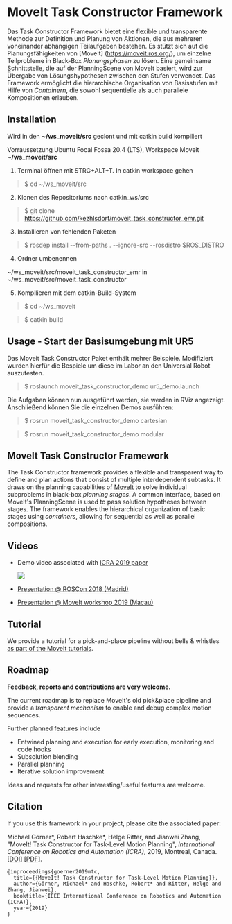# MoveIt Task Constructor Framework
Das Task Constructor Framework bietet eine flexible und transparente Methode zur Definition und Planung von Aktionen, die aus mehreren voneinander abhängigen Teilaufgaben bestehen. Es stützt sich auf die Planungsfähigkeiten von [MoveIt] (https://moveit.ros.org/), um einzelne Teilprobleme in Black-Box *Planungsphasen* zu lösen. Eine gemeinsame Schnittstelle, die auf der PlanningScene von MoveIt basiert, wird zur Übergabe von Lösungshypothesen zwischen den Stufen verwendet. Das Framework ermöglicht die hierarchische Organisation von Basisstufen mit Hilfe von *Containern*, die sowohl sequentielle als auch parallele Kompositionen erlauben.

## Installation ##
Wird in den **~/ws_moveit/src** geclont und mit catkin build kompiliert

Vorraussetzung Ubuntu Focal Fossa 20.4 (LTS), Workspace Moveit  **~/ws_moveit/src**
1. Terminal öffnen mit STRG+ALT+T. In catkin workspace gehen
>$ cd ~/ws_moveit/src
2. Klonen des Repositoriums nach catkin_ws/src
>$ git clone https://github.com/kezhlsdorf/moveit_task_constructor_emr.git
3. Installieren von fehlenden Paketen
>$ rosdep install --from-paths . --ignore-src --rosdistro $ROS_DISTRO
4. Ordner umbenennen

~/ws_moveit/src/moveit_task_constructor_emr in ~/ws_moveit/src/moveit_task_constructor

5. Kompilieren mit dem catkin-Build-System
>$ cd ~/ws_moveit

>$ catkin build

## Usage - Start der Basisumgebung mit UR5 ##
Das Moveit Task Constructor Paket enthält mehrer Beispiele. Modifiziert wurden hierfür die Bespiele um diese im Labor an den Universial Robot auszutesten.

>$ roslaunch moveit_task_constructor_demo ur5_demo.launch

Die Aufgaben können nun ausgeführt werden, sie werden in RViz angezeigt.
Anschließend können Sie die einzelnen Demos ausführen:
>$ rosrun moveit_task_constructor_demo cartesian

>$ rosrun moveit_task_constructor_demo modular



## MoveIt Task Constructor Framework

The Task Constructor framework provides a flexible and transparent way to define and plan actions that consist of multiple interdependent subtasks.
It draws on the planning capabilities of [MoveIt](https://moveit.ros.org/) to solve individual subproblems in black-box *planning stages*.
A common interface, based on MoveIt's PlanningScene is used to pass solution hypotheses between stages.
The framework enables the hierarchical organization of basic stages using *containers*, allowing for sequential as well as parallel compositions.


## Videos

- Demo video associated with [ICRA 2019 paper](https://pub.uni-bielefeld.de/download/2918864/2933599/paper.pdf)

  [![](https://img.youtube.com/vi/fCORKVYsdDI/0.jpg)](https://www.youtube.com/watch?v=fCORKVYsdDI)

- [Presentation @ ROSCon 2018 (Madrid)](https://vimeo.com/293432325)
- [Presentation @ MoveIt workshop 2019 (Macau)](https://www.youtube.com/watch?v=a8r7O2bs1Mc)

## Tutorial

We provide a tutorial for a pick-and-place pipeline without bells & whistles [as part of the MoveIt tutorials](https://ros-planning.github.io/moveit_tutorials/doc/moveit_task_constructor/moveit_task_constructor_tutorial.html).

## Roadmap

**Feedback, reports and contributions are very welcome.**

The current roadmap is to replace MoveIt's old pick&place pipeline and provide a *transparent mechanism* to enable and debug complex motion sequences.

Further planned features include

- Entwined planning and execution for early execution, monitoring and code hooks
- Subsolution blending
- Parallel planning
- Iterative solution improvement

Ideas and requests for other interesting/useful features are welcome.

## Citation

If you use this framework in your project, please cite the associated paper:

Michael Görner*, Robert Haschke*, Helge Ritter, and Jianwei Zhang,
"MoveIt! Task Constructor for Task-Level Motion Planning",
_International Conference on Robotics and Automation (ICRA)_, 2019, Montreal, Canada.
[[DOI]](https://doi.org/10.1109/ICRA.2019.8793898) [[PDF]](https://pub.uni-bielefeld.de/download/2918864/2933599/paper.pdf).


```plain
@inproceedings{goerner2019mtc,
  title={{MoveIt! Task Constructor for Task-Level Motion Planning}},
  author={Görner, Michael* and Haschke, Robert* and Ritter, Helge and Zhang, Jianwei},
  booktitle={IEEE International Conference on Robotics and Automation (ICRA)},
  year={2019}
}
```
